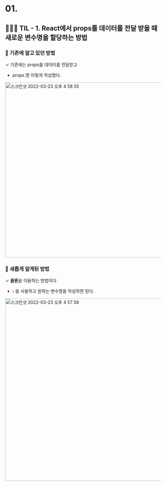 # 01.

## 👩🏻‍💻 TIL - 1. React에서 props를 데이터를 전달 받을 때 새로운 변수명을 할당하는 방법

### 🧐 기존에 알고 있던 방법

✓ 기존에는 props를 데이터를 전달받고

- props.명 이렇게 작성했다.

<img width="565" alt="스크린샷 2022-03-23 오후 4 58 55" src="https://user-images.githubusercontent.com/89238394/159656461-c96ac3f3-b36a-4743-9020-29059c1601cf.png">


### 📌 새롭게 알게된 방법

✓ <b>클론</b>을 이용하는 방법이다.

- <b>:</b> 을 사용하고 원하는 변수명을 작성하면 된다.

<img width="588" alt="스크린샷 2022-03-23 오후 4 57 58" src="https://user-images.githubusercontent.com/89238394/159656509-84c2343a-6856-4bde-8d61-0a11901089a6.png">
